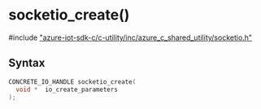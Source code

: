 # socketio_create()

\#include ["azure-iot-sdk-c/c-utility/inc/azure_c_shared_utility/socketio.h"](../iot-c-ref-socketio-h.md)  

## Syntax

```C
CONCRETE_IO_HANDLE socketio_create(
  void *  io_create_parameters
);

```

